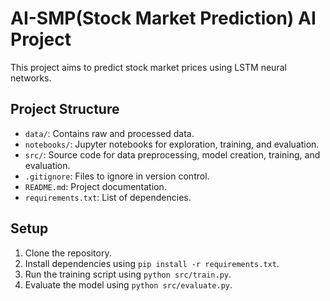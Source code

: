 # AI-SMP(Stock Market Prediction) AI Project

This project aims to predict stock market prices using LSTM neural networks.

## Project Structure

- `data/`: Contains raw and processed data.
- `notebooks/`: Jupyter notebooks for exploration, training, and evaluation.
- `src/`: Source code for data preprocessing, model creation, training, and evaluation.
- `.gitignore`: Files to ignore in version control.
- `README.md`: Project documentation.
- `requirements.txt`: List of dependencies.

## Setup

1. Clone the repository.
2. Install dependencies using `pip install -r requirements.txt`.
3. Run the training script using `python src/train.py`.
4. Evaluate the model using `python src/evaluate.py`.
